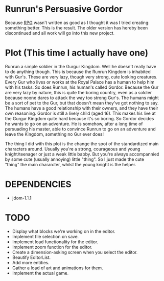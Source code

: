 Runrun's Persuasive Gordor
==========================
Because <a target="blank_" href="https://github.com/FlashYoshi/RPG">RPG</a> wasn't written as good as I thought it was I tried creating something better.
This is the result. The older version has hereby been discontinued and all work will go into this new project.

Plot (This time I actually have one)
====================================
Runrun a simple soldier in the Gurgur Kingdom. Well he doesn't really have to do anything though.
This is because the Runrun Kingdom is inhabited with Gur's. These are very lazy, though very strong, cute looking creatures.
Every Gur who lives or works at the Royal Palace has a human to help him with his tasks. So does Runrun, his human's called Gordor.
Because the Gur are very lazy by nature, this is quite the boring country, even as a soldier because noone dares to attack the way too strong Gur's.
The humans might be a sort of pet to the Gur, but that doesn't mean they've got nothing to say.
The humans have a good relationship with their owners, and they have their own reasoning. Gordor is still a lively child (aged 16).
This makes his live at the Gurgur Kingdom quite hard because it's so boring. So Gordor decides he wants to go on an adventure.
He is somehow, after a long time of persuading his master, able to convince Runrun to go on an adventure and leave the Kingdom, something no Gur ever does!

The thing I did with this plot is the change the spot of the standardized main characters around. Usually you're a strong, courageous and young knight/teenager or just a weak little babby.
But you're always accompannied by some cute (usually annoying) little "thing". So I just made the cute "thing" the main chararcter, whilst the young knight is the helper.

DEPENDENCIES
============
* jdom-1.1.1

TODO
====
* Display what blocks we're working on in the editor.
* Implement file selection on save.
* Implement load functionality for the editor.
* Implement zoom function for the editor.
* Create a dimension-asking screen when you select the editor.
* Beautify EditorList.
* Add more entities.
* Gather a load of art and animations for them.
* Implement the actual game.
